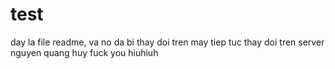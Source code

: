 test
====
day la file readme, va no da bi thay doi tren may
tiep tuc thay doi tren server
nguyen quang huy
fuck you
hiuhiuh
